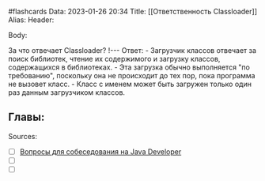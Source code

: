 #flashcards
Data: 2023-01-26 20:34
Title: [[Ответственность Classloader]]
Alias:
Header:



Body:


За что отвечает Classloader?
!---
Ответ:
	- Загрузчик классов отвечает за поиск библиотек, чтение их содержимого и загрузку классов, содержащихся в библиотеках.
	- Эта загрузка обычно выполняется "по требованию", поскольку она не происходит до тех пор, пока программа не вызовет класс.
	- Класс с именем может быть загружен только один раз данным загрузчиком классов.
<!--SR:!2023-03-14,3,290-->




Главы:
- 


Sources:
- [ ] [Вопросы для собеседования на Java Developer](https://github.com/enhorse/java-interview/blob/master/README.md#%D0%9E%D0%9E%D0%9F)
- [ ] []()
- [ ] []()
